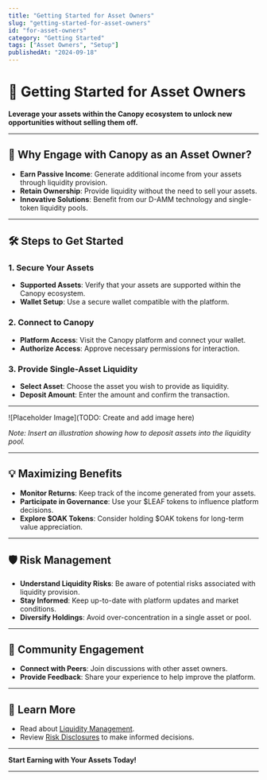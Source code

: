 ```yaml
---
title: "Getting Started for Asset Owners"
slug: "getting-started-for-asset-owners"
id: "for-asset-owners"
category: "Getting Started"
tags: ["Asset Owners", "Setup"]
publishedAt: "2024-09-18"
---
```


# 🏦 Getting Started for Asset Owners

**Leverage your assets within the Canopy ecosystem to unlock new opportunities without selling them off.**

---

## 🚀 **Why Engage with Canopy as an Asset Owner?**

- **Earn Passive Income**: Generate additional income from your assets through liquidity provision.
- **Retain Ownership**: Provide liquidity without the need to sell your assets.
- **Innovative Solutions**: Benefit from our D-AMM technology and single-token liquidity pools.

---

## 🛠️ **Steps to Get Started**

### **1. Secure Your Assets**

- **Supported Assets**: Verify that your assets are supported within the Canopy ecosystem.
- **Wallet Setup**: Use a secure wallet compatible with the platform.

### **2. Connect to Canopy**

- **Platform Access**: Visit the Canopy platform and connect your wallet.
- **Authorize Access**: Approve necessary permissions for interaction.

### **3. Provide Single-Asset Liquidity**

- **Select Asset**: Choose the asset you wish to provide as liquidity.
- **Deposit Amount**: Enter the amount and confirm the transaction.

---

![Placeholder Image](TODO: Create and add image here)

*Note: Insert an illustration showing how to deposit assets into the liquidity pool.*

---

## 💡 **Maximizing Benefits**

- **Monitor Returns**: Keep track of the income generated from your assets.
- **Participate in Governance**: Use your $LEAF tokens to influence platform decisions.
- **Explore $OAK Tokens**: Consider holding $OAK tokens for long-term value appreciation.

---

## 🛡️ **Risk Management**

- **Understand Liquidity Risks**: Be aware of potential risks associated with liquidity provision.
- **Stay Informed**: Keep up-to-date with platform updates and market conditions.
- **Diversify Holdings**: Avoid over-concentration in a single asset or pool.

---

## 🤝 **Community Engagement**

- **Connect with Peers**: Join discussions with other asset owners.
- **Provide Feedback**: Share your experience to help improve the platform.

---

## 📖 **Learn More**

- Read about [Liquidity Management](../key-features/liquidity-management).
- Review [Risk Disclosures](../risk-disclosure/liquidity-risks) to make informed decisions.

---

**Start Earning with Your Assets Today!**

---
